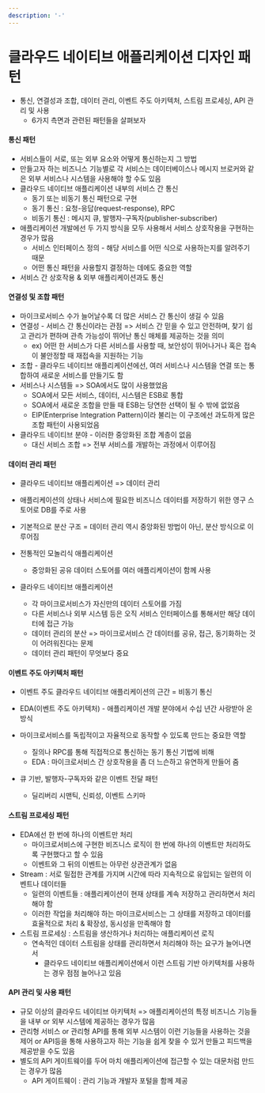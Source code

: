 ```yaml
---
description: '-'
---
```


# 클라우드 네이티브 애플리케이션 디자인 패턴

* 통신, 연결성과 조합, 데이터 관리, 이벤트 주도 아키텍처, 스트림 프로세싱, API 관리 및 사용&#x20;
  * 6가지 측면과 관련된 패턴들을 살펴보자&#x20;

#### 통신 패턴&#x20;

* 서비스들이 서로, 또는 외부 요소와 어떻게 통신하는지 그 방법
* 만들고자 하는 비즈니스 기능별로 각 서비스는 데이터베이스나 메시지 브로커와 같은 외부 서비스나 시스템을 사용해야 할 수도 있음&#x20;
* 클라우드 네이티브 애플리케이션 내부의 서비스 간 통신&#x20;
  * 동기 또는 비동기 통신 패턴으로 구현&#x20;
  * 동기 통신 : 요청-응답(request-response), RPC
  * 비동기 통신 : 메시지 큐, 발행자-구독자(publisher-subscriber)
* 애플리케이션 개발에선 두 가지 방식을 모두 사용해서 서비스 상호작용을 구현하는 경우가 많음&#x20;
  * 서비스 인터페이스 정의 - 해당 서비스를 어떤 식으로 사용하는지를 알려주기 때문&#x20;
  * 어떤 통신 패턴을 사용할지 결정하는 데에도 중요한 역할&#x20;
* 서비스 간 상호작용 & 외부 애플리케이션과도 통신

#### 연결성 및 조합 패턴&#x20;

* 마이크로서비스 수가 늘어날수록 더 많은 서비스 간 통신이 생길 수 있음&#x20;
* 연결성 - 서비스 간 통신이라는 관점 => 서비스 간 믿을 수 있고 안전하며, 찾기 쉽고 관리가 편하며 관측 가능성이 뛰어난 통신 매체를 제공하는 것을 의미&#x20;
  * ex) 어떤 한 서비스가 다른 서비스를 사용할 때, 보안성이 뛰어나거나 혹은 접속이 불안정할 때 재접속을 지원하는 기능&#x20;
* 조합 - 클라우드 네이티브 애플리케이션에선, 여러 서비스나 시스템을 연결 또는 통합하여 새로운 서비스를 만들기도 함&#x20;
* 서비스나 시스템들 => SOA에서도 많이 사용했었음&#x20;
  * SOA에서 모든 서비스, 데이터, 시스템은  ESB로 통합&#x20;
  * SOA에서 새로운 조합을 만들 때 ESB는 당연한 선택이 될 수 밖에 없었음&#x20;
  * EIP(Enterprise Integration Pattern)이라 불리는 이 구조에선 과도하게 많은 조합 패턴이 사용되었음&#x20;
* 클라우드 네이티브 분야 - 이러한 중앙화된 조합 계층이 없음&#x20;
  * 대신 서비스 조합 => 전부 서비스를 개발하는 과정에서 이루어짐&#x20;

#### 데이터 관리 패턴&#x20;

* 클라우드 네이티브 애플리케이션 => 데이터 관리&#x20;
* 애플리케이션의 상태나 서비스에 필요한 비즈니스 데이터를 저장하기 위한 영구 스토어로 DB를 주로 사용&#x20;
* 기본적으로 분산 구조 = 데이터 관리 역시 중앙화된 방법이 아닌, 분산 방식으로 이루어짐&#x20;
* 전통적인 모놀리식 애플리케이션&#x20;
  * 중앙화된 공유 데이터 스토어를 여러 애플리케이션이 함께 사용&#x20;
*   클라우드 네이티브 애플리케이션&#x20;

    * 각 마이크로서비스가 자신만의 데이터 스토어를 가짐&#x20;
    * 다른 서비스나 외부 시스템 등은 오직 서비스 인터페이스를 통해서만 해당 데이터에 접근 가능&#x20;
    * 데이터 관리의 분산 => 마이크로서비스 간 데이터를 공유, 접근, 동기화하는 것이 어려워진다는 문제&#x20;
    * 데이터 관리 패턴이 무엇보다 중요&#x20;



#### 이벤트 주도 아키텍처 패턴&#x20;

* 이벤트 주도 클라우드 네이티브 애플리케이션의 근간 = 비동기 통신&#x20;
*   EDA(이벤트 주도 아키텍처) - 애플리케이션 개발 분야에서 수십 년간 사랑받아 온 방식&#x20;


* 마이크로서비스를 독립적이고 자율적으로 동작할 수 있도록 만드는 중요한 역할&#x20;
  * 질의나  RPC를 통해 직접적으로 통신하는 동기 통신 기법에 비해
  * EDA : 마이크로서비스 간 상호작용을 좀 더 느슨하고 유연하게 만들어 줌&#x20;



* 큐 기반, 발행자-구독자와 같은 이벤트 전달 패턴&#x20;
  * 딜리버리 시맨틱, 신뢰성, 이벤트 스키마&#x20;

#### 스트림 프로세싱 패턴&#x20;

* EDA에선 한 번에 하나의 이벤트만 처리&#x20;
  * 마이크로서비스에 구현한 비즈니스 로직이 한 번에 하나의 이벤트만 처리하도록 구현했다고 할 수 있음&#x20;
  * 이벤트와 그 뒤의 이벤트는 아무런 상관관계가 없음&#x20;
* Stream : 서로 밀접한 관계를 가지며 시간에 따라 지속적으로 유입되는 일련의 이벤트나 데이터들
  * 일련의 이벤트들 : 애플리케이션이 현재 상태를 계속 저장하고 관리하면서 처리해야 함&#x20;
  * 이러한 작업을 처리해야 하는 마이크로서비스는 그 상태를 저장하고 데이터를 효율적으로 처리 & 확장성, 동시성을 만족해야 함
* 스트림 프로세싱 : 스트림을 생산하거나 처리하는 애플리케이션 로직&#x20;
  * 연속적인 데이터 스트림을 상태를 관리하면서 처리해야 하는 요구가 늘어나면서&#x20;
    * 클라우드 네이티브 애플리케이션에서 이런 스트림 기반 아키텍처를 사용하는 경우 점점 늘어나고 있음&#x20;

#### API 관리 및 사용 패턴&#x20;

* 규모 이상의 클라우드 네이티브 아키텍처 => 애플리케이션의 특정 비즈니스 기능들을 내부 or 외부 시스템에 제공하는 경우가 많음&#x20;
* 관리형 서비스 or 관리형 API를 통해 외부 시스템이 이런 기능들을 사용하는 것을 제어 or API등을 통해 사용하고자 하는 기능을 쉽게 찾을 수 있거 만들고 피드백을 제공받을 수도 있음
* 별도의 API 게이트웨이를 두어 마치 애플리케이션에 접근할 수 있는 대문처럼 만드는 경우가 많음&#x20;
  * API 게이트웨이 : 관리 기능과 개발자 포털을 함께 제공&#x20;

